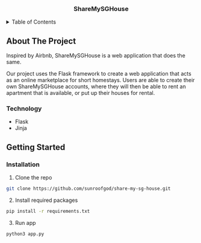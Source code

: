 <!-- PROJECT TITLE -->
<br />
<div align="center">
  <h3 align="center">ShareMySGHouse</h3>
</div>

<!-- TABLE OF CONTENTS -->
<details>
  <summary>Table of Contents</summary>
  <ol>
    <li>
      <a href="#about-the-project">About The Project</a>
      <ul>
        <li><a href="#technology">Technology</a></li>
      </ul>
    </li>
    <li>
      <a href="#getting-started">Getting Started</a>
      <ul>
        <li><a href="#installation">Installation</a></li>
      </ul>
    </li>
  </ol>
</details>

<!-- ABOUT THE PROJECT -->
## About The Project
Inspired by Airbnb, ShareMySGHouse is a web application that does the same. 

Our project uses the Flask framework to create a web application that acts as an online marketplace for short homestays. Users are able to create their own ShareMySGHouse accounts, where they will then be able to rent an apartment that is available, or put up their houses for rental.

### Technology
* Flask
* Jinja

<!-- GETTING STARTED -->
## Getting Started

### Installation
1. Clone the repo
  ```sh
  git clone https://github.com/sunroofgod/share-my-sg-house.git
  ```
2. Install required packages
  ```sh
  pip install -r requirements.txt
  ```
3. Run app
  ```sh
  python3 app.py
  ```